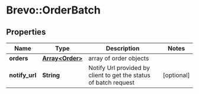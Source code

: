 # Brevo::OrderBatch

## Properties
Name | Type | Description | Notes
------------ | ------------- | ------------- | -------------
**orders** | [**Array&lt;Order&gt;**](Order.md) | array of order objects | 
**notify_url** | **String** | Notify Url provided by client to get the status of batch request | [optional] 



